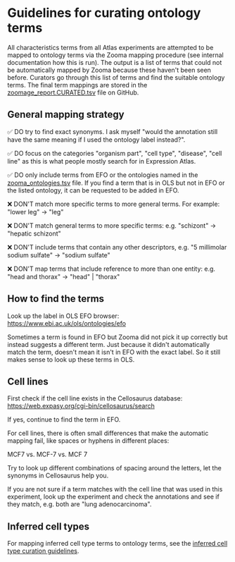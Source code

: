 # Guidelines for curating ontology terms

All characteristics terms from all Atlas experiments are attempted to be mapped to ontology terms via the Zooma mapping procedure (see internal documentation how this is run). The output is a list of terms that could not be automatically mapped by Zooma because these haven't been seen before. Curators go through this list of terms and find the suitable ontology terms. The final term mappings are stored in the [zoomage_report.CURATED.tsv](https://github.com/ebi-gene-expression-group/curated-metadata) file on GitHub.

## General mapping strategy
:white_check_mark: DO try to find exact synonyms. I ask myself "would the annotation still have the same meaning if I used the ontology label instead?".

:white_check_mark: DO focus on the categories "organism part", "cell type", "disease", "cell line" as this is what people mostly search for in Expression Atlas.

:white_check_mark: DO only include terms from EFO or the ontologies named in the [zooma_ontologies.tsv](https://github.com/ebi-gene-expression-group/perl-atlas-modules/blob/master/supporting_files/zooma_ontologies.tsv) file. If you find a term that is in OLS but not in EFO or the listed ontology, it can be requested to be added in EFO.

:x: DON'T match more specific terms to more general terms. For example: "lower leg" → "leg"

:x: DON'T match general terms to more specific terms: e.g. "schizont" → "hepatic schizont"

:x: DON'T include terms that contain any other descriptors, e.g. "5 millimolar sodium sulfate" → "sodium sulfate"

:x: DON'T map terms that include reference to more than one entity: e.g. "head and thorax" → "head" | "thorax"


## How to find the terms

Look up the label in OLS EFO browser: https://www.ebi.ac.uk/ols/ontologies/efo

Sometimes a term is found in EFO but Zooma did not pick it up correctly but instead suggests a different term. Just because it didn't automatically match the term, doesn't mean it isn't in EFO with the exact label. So it still makes sense to look up these terms in OLS.

 
## Cell lines

First check if the cell line exists in the Cellosaurus database: https://web.expasy.org/cgi-bin/cellosaurus/search

If yes, continue to find the term in EFO.

For cell lines, there is often small differences that make the automatic mapping fail, like spaces or hyphens in different places:

MCF7 vs. MCF-7 vs. MCF 7

Try to look up different combinations of spacing around the letters, let the synonyms in Cellosaurus help you.

If you are not sure if a term matches with the cell line that was used in this experiment, look up the experiment and check the annotations and see if they match, e.g. both are "lung adenocarcinoma".


## Inferred cell types

For mapping inferred cell type terms to ontology terms, see the [inferred cell type curation guidelines](inferred_cell_type.md#general-style).
